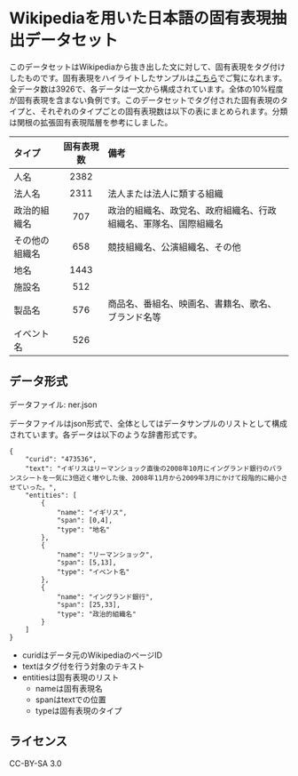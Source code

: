 # Wikipediaを用いた日本語の固有表現抽出データセット

このデータセットはWikipediaから抜き出した文に対して、固有表現をタグ付けしたものです。固有表現をハイライトしたサンプルは[こちら](https://stockmarkteam.github.io/ner-wikipedia-dataset/index.html)でご覧になれます。全データ数は3926で、各データは一文から構成されています。全体の10%程度が固有表現を含まない負例です。このデータセットでタグ付された固有表現のタイプと、それぞれのタイプごとの固有表現数は以下の表にまとめられます。分類は関根の拡張固有表現階層を参考にしました。

|タイプ|固有表現数|備考|
|:--|:--:|:--|
|人名|2382||
|法人名|2311|法人または法人に類する組織|
|政治的組織名|707|政治的組織名、政党名、政府組織名、行政組織名、軍隊名、国際組織名|
|その他の組織名|658|競技組織名、公演組織名、その他|
|地名|1443||
|施設名|512||
|製品名|576|商品名、番組名、映画名、書籍名、歌名、ブランド名等|
|イベント名|526||

## データ形式

データファイル: ner.json

データファイルはjson形式で、全体としてはデータサンプルのリストとして構成されています。各データは以下のような辞書形式です。

```
{
    "curid": "473536",
    "text": "イギリスはリーマンショック直後の2008年10月にイングランド銀行のバランスシートを一気に3倍近く増やした後、2008年11月から2009年3月にかけて段階的に縮小させていった。",
    "entities": [
        {
            "name": "イギリス",
            "span": [0,4],
            "type": "地名"
        },
        {
            "name": "リーマンショック",
            "span": [5,13],
            "type": "イベント名"
        },
        {
            "name": "イングランド銀行",
            "span": [25,33],
            "type": "政治的組織名"
        }
    ]
}
```

- curidはデータ元のWikipediaのページID
- textはタグ付を行う対象のテキスト
- entitiesは固有表現のリスト
    - nameは固有表現名
    - spanはtextでの位置
    - typeは固有表現のタイプ

## ライセンス

CC-BY-SA 3.0
